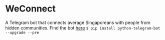 # WeConnect

A Telegram bot that connects average Singaporeans with people from hidden communities.
Find the bot [here](https://t.me/WeConnect2u_bot)
`$ pip install python-telegram-bot --upgrade --pre`
